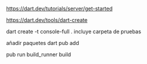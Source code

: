 https://dart.dev/tutorials/server/get-started

https://dart.dev/tools/dart-create

dart create -t console-full <server-name> .
incluye carpeta de pruebas

añadir paquetes
dart pub add <package-name>

pub run build_runner build
